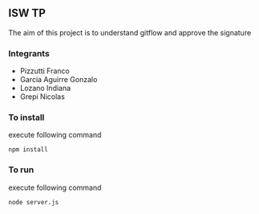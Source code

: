 ## ISW TP

The aim of this project is to understand gitflow and approve the signature

### Integrants
- Pizzutti Franco
- Garcia Aguirre Gonzalo
- Lozano Indiana
- Grepi Nicolas

### To install
execute following command 

```
npm install
```

### To run
execute following command 

```
node server.js
```
